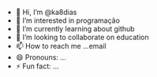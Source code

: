 - 👋 Hi, I’m @ka8dias
- 👀 I’m interested in programação
- 🌱 I’m currently learning about github
- 💞️ I’m looking to collaborate on education
- 📫 How to reach me ...email
- 😄 Pronouns: ...
- ⚡ Fun fact: ...

<!---
ka8dias/ka8dias is a ✨ special ✨ repository because its `README.md` (this file) appears on your GitHub profile.
You can click the Preview link to take a look at your changes.
--->
